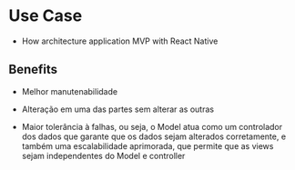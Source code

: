# Use Case

- How architecture  application MVP with React Native

## Benefits

-  Melhor manutenabilidade 

- Alteração em uma das partes sem alterar as outras

- Maior tolerância à falhas, ou seja, o Model atua como um controlador 
dos dados que garante que os dados sejam
alterados corretamente, e também uma escalabilidade aprimorada, 
que permite que as views sejam independentes do Model e controller